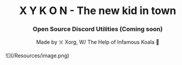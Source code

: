 <h1 align="center">X Y K O N - The new kid in town</h1>
<h3 align="center">Open Source Discord Utilities (Coming soon)</h3>

<p align="center">Made by ☠️ Xorg, W/ The Help of Infamous Koala 🐨</p>
![](/Resources/image.png)
